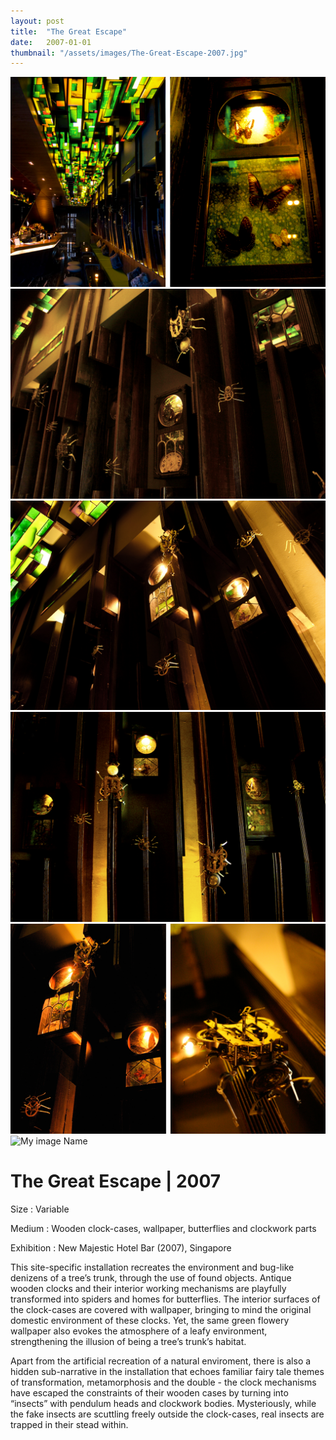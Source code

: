 ```yaml
---
layout: post
title:  "The Great Escape"
date:   2007-01-01
thumbnail: "/assets/images/The-Great-Escape-2007.jpg"
---
```


![My image Name](/assets/images/The-Great-Escape_01.jpg)
![My image Name](/assets/images/The-Great-Escape_02.jpg)
![My image Name](/assets/images/The-Great-Escape_03.jpg)
![My image Name](/assets/images/The-Great-Escape_04.jpg)
![My image Name](/assets/images/The-Great-Escape_05.jpg)
![My image Name](/assets/images/The-Great-Escape_06s.jpg)

# The Great Escape | 2007

Size
: Variable

Medium
: Wooden clock-cases, wallpaper, butterflies and clockwork parts


Exhibition
: New Majestic Hotel Bar (2007), Singapore
  
This site-specific installation recreates the environment and bug-like denizens of a tree’s trunk, through the use of found objects.  Antique wooden clocks and their interior working mechanisms are playfully transformed into spiders and homes for butterflies. The interior surfaces of the clock-cases are covered with wallpaper, bringing to mind the original domestic environment of these clocks.  Yet, the same green flowery wallpaper also evokes the atmosphere of a leafy environment, strengthening the illusion of being a tree’s trunk’s habitat.

Apart from the artificial recreation of a natural enviroment, there is also a hidden sub-narrative in  the installation that echoes familiar fairy tale themes of transformation, metamorphosis and the double - the clock mechanisms have escaped the constraints of their wooden cases by turning into “insects” with pendulum heads and clockwork bodies.   Mysteriously, while the fake insects are scuttling freely outside the clock-cases, real insects are trapped in their stead within.